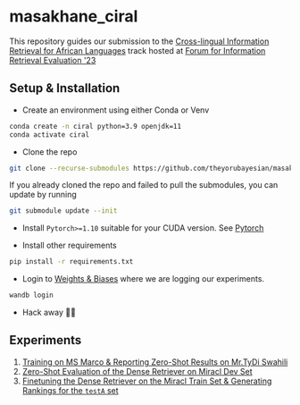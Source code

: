 # masakhane_ciral

This repository guides our submission to the [Cross-lingual Information Retrieval for African Languages](https://ciralproject.github.io/) track hosted at [Forum for Information Retrieval Evaluation '23](http://fire.irsi.res.in/fire/2023/call_for_tracks)

## Setup & Installation

* Create an environment using either Conda or Venv

```bash
conda create -n ciral python=3.9 openjdk=11
conda activate ciral
```

* Clone the repo

```bash
git clone --recurse-submodules https://github.com/theyorubayesian/masakhane_ciral.git 
```

If you already cloned the repo and failed to pull the submodules, you can update by running

```bash
git submodule update --init
```

* Install `Pytorch>=1.10` suitable for your CUDA version. See [Pytorch](https://pytorch.org/get-started/previous-versions/#v1101)

* Install other requirements

```bash
pip install -r requirements.txt
```

* Login to [Weights & Biases](https://wandb.ai/masakhane-miracl/ciral) where we are logging our experiments.

```bash
wandb login
```

* Hack away 🔨🔨

## Experiments

1. [Training on MS Marco & Reporting Zero-Shot Results on Mr.TyDi Swahili](docs/msmarco_pft.md)
2. [Zero-Shot Evaluation of the Dense Retriever on Miracl Dev Set](docs/evaluating_on_miracl_dev_set.md)
3. [Finetuning the Dense Retriever on the Miracl Train Set & Generating Rankings for the `testA` set](docs/miracl_finetuning_experiment.md)